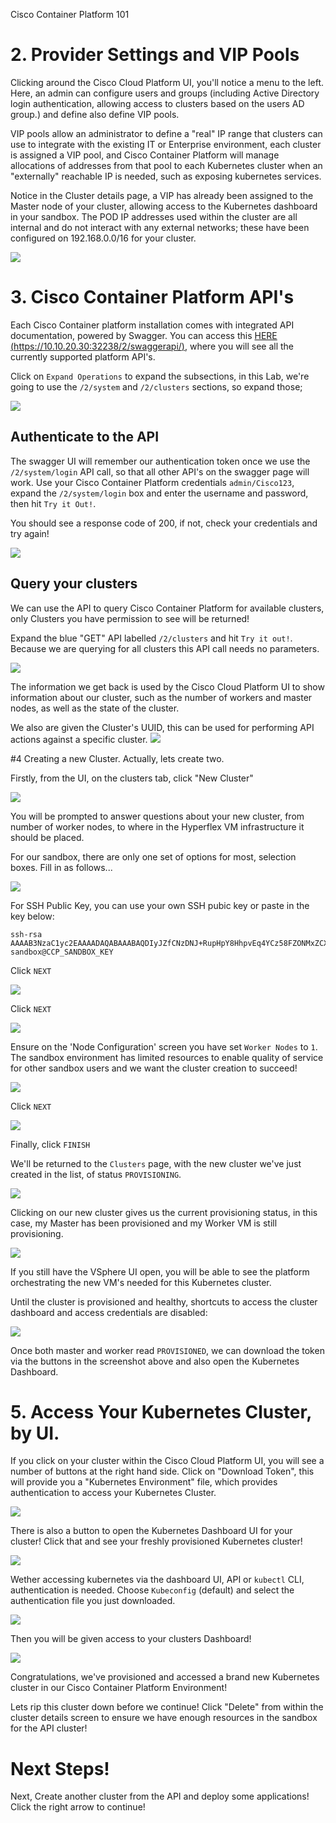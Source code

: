 Cisco Container Platform 101

# 2. Provider Settings and VIP Pools

Clicking around the Cisco Cloud Platform UI, you'll notice a menu to the left.
Here, an admin can configure users and groups (including Active Directory login authentication, allowing access to clusters based on the users AD group.) and define also define VIP pools.

VIP pools allow an administrator to define a "real" IP range that clusters can use to integrate with the existing IT or Enterprise environment, each cluster is assigned a VIP pool, and Cisco Container Platform will manage allocations of addresses from that pool to each Kubernetes cluster when an "externally" reachable IP is needed, such as exposing kubernetes services.

Notice in the Cluster details page, a VIP has already been assigned to the Master node of your cluster, allowing access to the Kubernetes dashboard in your sandbox. The POD IP addresses used within the cluster are all internal and do not interact with any external networks; these have been configured on 192.168.0.0/16 for your cluster.

![](/posts/files/CiscoContainerPlatform-101/assets/images/cpp-vippools.png)

# 3. Cisco Container Platform API's
Each Cisco Container platform installation comes with integrated API documentation, powered by Swagger.
You can access this [HERE (https://10.10.20.30:32238/2/swaggerapi/)](https://10.10.20.30:32238/2/swaggerapi/), where you will see all the currently supported platform API's.

Click on `Expand Operations` to expand the subsections, in this Lab, we're going to use the `/2/system` and `/2/clusters` sections, so expand those;

![](/posts/files/CiscoContainerPlatform-101/assets/images/expand_swagger_1.png)

## Authenticate to the API
The swagger UI will remember our authentication token once we use the `/2/system/login` API call, so that all other API's on the swagger page will work.
Use your Cisco Container Platform credentials `admin/Cisco123`, expand the `/2/system/login` box and enter the username and password, then hit `Try it Out!`.

You should see a response code of 200, if not, check your credentials and try again!

![](/posts/files/CiscoContainerPlatform-101/assets/images/swagger_cluster_login.png)

## Query your clusters
We can use the API to query Cisco Container Platform for available clusters, only Clusters you have permission to see will be returned!

Expand the blue "GET" API labelled `/2/clusters` and hit `Try it out!`. Because we are querying for all clusters this API call needs no parameters.

![](/posts/files/CiscoContainerPlatform-101/assets/images/swagger_list_all_clusters.png)

The information we get back is used by the Cisco Cloud Platform UI to show information about our cluster, such as the number of workers and master nodes, as well as the state of the cluster.

We also are given the Cluster's UUID, this can be used for performing API actions against a specific cluster.
![](/posts/files/CiscoContainerPlatform-101/assets/images/swagger_cluster_uuid.png)

#4 Creating a new Cluster.
Actually, lets create two.

Firstly, from the UI, on the clusters tab, click "New Cluster"

![](/posts/files/CiscoContainerPlatform-101/assets/images/newclusterbutton.png)

You will be prompted to answer questions about your new cluster, from number of worker nodes, to where in the Hyperflex VM infrastructure it should be placed.

For our sandbox, there are only one set of options for most, selection boxes. Fill in as follows...

![](/posts/files/CiscoContainerPlatform-101/assets/images/new-cluster-ui-1.png)

For SSH Public Key, you can use your own SSH pubic key or paste in the key below:

```
ssh-rsa AAAAB3NzaC1yc2EAAAADAQABAAABAQDIyJZfCNzDNJ+RupHpY8HhpvEq4YCz58FZONMxZCXY0RZB0uSTqu2fJ4KNDdOGggKPxaVkHam6GZoI8bBbclnViuI3yuo3rmeJoOlInGKXjAJ2KfnHHAXvmPj2UE4ritvdEOK+fJ0dGLKXCDFrolLKc8n4S1ck7cVmv1ruJ3+4iHJXhlp2Ea4irvIuwndgnZeKs4Zem5BZJh2trk6Cq7ctS1MgrjNy8fpFYIttjHuvWPSZ772IBI4jcjioEKJZYnayG9eVBBVuiLWHTuF8ZcaKvySlgrif0PG2Dj7zTsgOZtnJXhD36h2wOXJdUqsy1V7oHVPW1S16wantBN534QMz sandbox@CCP_SANDBOX_KEY
```

Click `NEXT`

![](/posts/files/CiscoContainerPlatform-101/assets/images/new-cluster-ui-2.png)

Click `NEXT`

![](/posts/files/CiscoContainerPlatform-101/assets/images/new-cluster-ui-3.png)

Ensure on the 'Node Configuration' screen you have set `Worker Nodes` to `1`. The sandbox environment has limited resources to enable quality of service for other sandbox users and we want the cluster creation to succeed!

![](/posts/files/CiscoContainerPlatform-101/assets/images/one-worker-vm.png)

Click `NEXT`

![](/posts/files/CiscoContainerPlatform-101/assets/images/new-cluster-ui-4.png)

Finally, click `FINISH`

We'll be returned to the `Clusters` page, with the new cluster we've just created in the list, of status `PROVISIONING`.

![](/posts/files/CiscoContainerPlatform-101/assets/images/new-cluster-ui-5.png)

Clicking on our new cluster gives us the current provisioning status, in this case, my Master has been provisioned and my Worker VM is still provisioning.

![](/posts/files/CiscoContainerPlatform-101/assets/images/new-cluster-ui-6.png)

If you still have the VSphere UI open, you will be able to see the platform orchestrating the new VM's needed for this Kubernetes cluster.

Until the cluster is provisioned and healthy, shortcuts to access the cluster dashboard and access credentials are disabled:

![](/posts/files/CiscoContainerPlatform-101/assets/images/new-cluster-ui-7.png)

Once both master and worker read `PROVISIONED`, we can download the token via the buttons in the screenshot above and also open the Kubernetes Dashboard.

# 5. Access Your Kubernetes Cluster, by UI.
If you click on your cluster within the Cisco Cloud Platform UI, you will see a number of buttons at the right hand side. Click on "Download Token", this will provide you a "Kubernetes Environment" file, which provides authentication to access your Kubernetes Cluster.

![](/posts/files/CiscoContainerPlatform-101/assets/images/1234user-cluster-build-success.png)

There is also a button to open the Kubernetes Dashboard UI for your cluster! Click that and see your freshly provisioned Kubernetes cluster!

![](/posts/files/CiscoContainerPlatform-101/assets/images/kubernetes-dashboard-auth.png)

Wether accessing kubernetes via the dashboard UI, API or `kubectl` CLI, authentication is needed. Choose `Kubeconfig` (default) and select the authentication file you just downloaded.

![](/posts/files/CiscoContainerPlatform-101/assets/images/select-k8s-token.png)

Then you will be given access to your clusters Dashboard!

![](/posts/files/CiscoContainerPlatform-101/assets/images/kubernetes-dashboard.png)

Congratulations, we've provisioned and accessed a brand new Kubernetes cluster in our Cisco Container Platform Environment!


Lets rip this cluster down before we continue!
Click "Delete" from within the cluster details screen to ensure we have enough resources in the sandbox for the API cluster!


# Next Steps!
Next, Create another cluster from the API and deploy some applications! Click the right arrow to continue!
